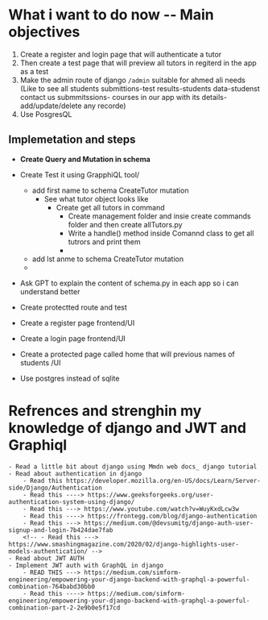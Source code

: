# What i want to do now -- Main objectives

1. Create a register and login page that will authenticate a tutor
2. Then create a test page that will preview all tutors in regiterd in the app as a test
3. Make the admin route of django `/admin` suitable for ahmed ali needs (Like to see all students submittions-test results-students data-studenst contact us submmitssions- courses in our app with its details- add/update/delete any recorde)
4. Use PosgresQL

## Implemetation and steps

- **Create Query and Mutation in schema**

- Create Test it using GrapphiQL tool/
  - add first name to schema CreateTutor mutation
    - See what tutor object looks like
      - Create get all tutors in command
        - Create management folder and insie create commands folder and then create allTutors.py
        - Write a handle() method inside Comannd class to get all tutrors and print them
        -
  - add lst anme to schema CreateTutor mutation
  -
- Ask GPT to explain the content of schema.py in each app so i can understand better
- Create protectted route and test
- Create a register page frontend/UI
- Create a login page frontend/UI
- Create a protected page called home that will previous names of students
  /UI
- Use postgres instead of sqlite

# Refrences and strenghin my knowledge of django and JWT and Graphiql

    - Read a little bit about django using Mmdn web docs_ django tutorial
    - Read about authentication in django
        - Read this https://developer.mozilla.org/en-US/docs/Learn/Server-side/Django/Authentication
        - Read this ----> https://www.geeksforgeeks.org/user-authentication-system-using-django/
        - Read this ---> https://www.youtube.com/watch?v=WuyKxdLcw3w
        - Read this ----> https://frontegg.com/blog/django-authentication
        - Read this ---> https://medium.com/@devsumitg/django-auth-user-signup-and-login-7b424dae7fab
        <!-- - Read this ---> https://www.smashingmagazine.com/2020/02/django-highlights-user-models-authentication/ -->
    - Read about JWT AUTH
    - Implement JWT auth with GraphQL in django
        - READ THIS ---> https://medium.com/simform-engineering/empowering-your-django-backend-with-graphql-a-powerful-combination-764babd30bb0
        - Read this ----> https://medium.com/simform-engineering/empowering-your-django-backend-with-graphql-a-powerful-combination-part-2-2e9b0e5f17cd
